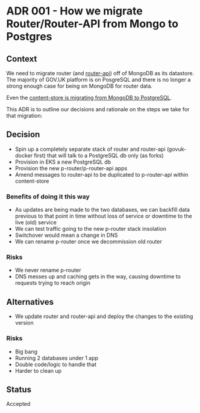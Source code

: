 # ADR 001 - How we migrate Router/Router-API from Mongo to Postgres

## Context

We need to migrate router (and [router-api](https://github.com/alphagov/router-api)) off of MongoDB as its datastore. The majority of GOV.UK platform is on PosgreSQL and there is no longer a strong enough case for being on MongoDB for router data.

Even the [content-store is migrating from MongoDB to PostgreSQL](https://github.com/alphagov/govuk-rfcs/pull/158).

This ADR is to outline our decisions and rationale on the steps we take for that migration:

## Decision
* Spin up a completely separate stack of router and router-api (govuk-docker first) that will talk to a PostgreSQL db only (as forks)
* Provision in EKS a new PostgreSQL db
* Provision the new p-router/p-router-api apps
* Amend messages to router-api to be duplicated to p-router-api within content-store

### Benefits of doing it this way
* As updates are being made to the two databases, we can backfill data previous to that point in time without loss of service or downtime to the live (old) service
* We can test traffic going to the new p-router stack insolation
* Switchover would mean a change in DNS
* We can rename p-router once we decommission old router

### Risks

* We never rename p-router
* DNS messes up and caching gets in the way, causing downtime to requests trying to reach origin

## Alternatives

* We update router and router-api and deploy the changes to the existing version

### Risks

* Big bang
* Running 2 databases under 1 app
* Double code/logic to handle that
* Harder to clean up

## Status

Accepted